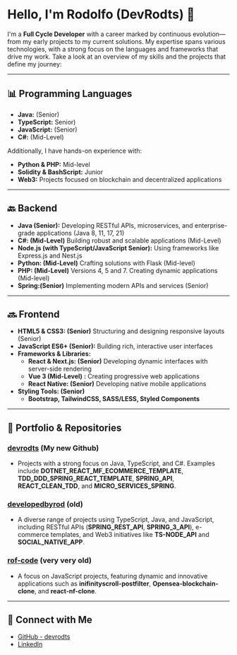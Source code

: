 # Hello, I'm Rodolfo (DevRodts) 👋

I'm a **Full Cycle Developer** with a career marked by continuous evolution—from my early projects to my current solutions. My expertise spans various technologies, with a strong focus on the languages and frameworks that drive my work. Take a look at an overview of my skills and the projects that define my journey:

---

## 📊 Programming Languages

- **Java:** (Senior)  
- **TypeScript:** Senior)  
- **JavaScript:** (Senior)
- **C#:** (Mid-Level)

Additionally, I have hands-on experience with:
- **Python & PHP:** Mid-level  
- **Solidity & BashScript:** Junior  
- **Web3:** Projects focused on blockchain and decentralized applications

---

## 🔙 Backend

- **Java (Senior):** Developing RESTful APIs, microservices, and enterprise-grade applications (Java 8, 11, 17, 21)  
- **C#: (Mid-Level)** Building robust and scalable applications (Mid-Level)
- **Node.js (with TypeScript/JavaScript Senior):** Using frameworks like Express.js and Nest.js  
- **Python: (Mid-Level)** Crafting solutions with Flask (Mid-level)  
- **PHP: (Mid-Level)** Versions 4, 5 and 7. Creating dynamic applications (Mid-level)  
- **Spring:(Senior)** Implementing modern APIs and services (Senior)

---

## 🔜 Frontend

- **HTML5 & CSS3: (Senior)** Structuring and designing responsive layouts  (Senior)
- **JavaScript ES6+ (Senior):** Building rich, interactive user interfaces  
- **Frameworks & Libraries:**  
  - **React & Next.js: (Senior)** Developing dynamic interfaces with server-side rendering 
  - **Vue 3 (Mid-Level) :** Creating progressive web applications
  - **React Native: (Senior)** Developing native mobile applications
- **Styling Tools: (Senior)**  
  - **Bootstrap, TailwindCSS, SASS/LESS, Styled Components**

---

## 🚀 Portfolio & Repositories

### [devrodts](https://github.com/devrodts) (My new Github)
- Projects with a strong focus on Java, TypeScript, and C#. Examples include **DOTNET_REACT_MF_ECOMMERCE_TEMPLATE**, **TDD_DDD_SPRING_REACT_TEMPLATE**, **SPRING_API**, **REACT_CLEAN_TDD**, and **MICRO_SERVICES_SPRING**.

### [developedbyrod](https://github.com/developedbyrod?tab=repositories) (old)
- A diverse range of projects using TypeScript, Java, and JavaScript, including RESTful APIs (**SPRING_REST_API**, **SPRING_3_API**), e-commerce templates, and Web3 initiatives like **TS-NODE_API** and **SOCIAL_NATIVE_APP**.
  
### [rof-code](https://github.com/rof-code?tab=repositories) (very very old)
- A focus on JavaScript projects, featuring dynamic and innovative applications such as **inifinityscroll-postfilter**, **Opensea-blockchain-clone**, and **react-nf-clone**.


---

## 🤝 Connect with Me

- [GitHub - devrodts](https://github.com/devrodts)
- [LinkedIn](https://www.linkedin.com/in/rodolfo-rodrigues-980319345)
